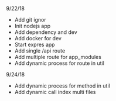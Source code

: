 9/22/18
- Add git ignor
- Init nodejs app
- Add dependency and dev
- Add docker for dev
- Start expres app
- Add single /api route
- Add multiple route for app_modules
- Add dynamic process for route in util

9/24/18
- Add dynamic process for method in util
- Add dynamic call index multi files